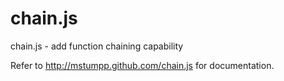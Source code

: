chain.js
========

chain.js - add function chaining capability

Refer to http://mstumpp.github.com/chain.js for documentation.